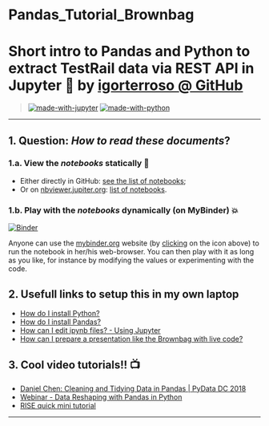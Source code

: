# Pandas_Tutorial_Brownbag

# Short intro to Pandas and Python to extract TestRail data via REST API in Jupyter :notebook: by [igorterroso @ GitHub](https://github.com/igorterroso?tab=repositories)

> [![made-with-jupyter](https://img.shields.io/badge/Made%20with-Jupyter-1f425f.svg)](http://jupyter.org/) [![made-with-python](https://img.shields.io/badge/Made%20with-Python-1f425f.svg)](https://www.python.org/)

----
## 1. Question: *How to read these documents*?

### 1.a. View the _notebooks_ statically :memo:
- Either directly in GitHub: [see the list of notebooks](https://github.com/igorterroso/Python_Pandas_Tutorial_Brownbag/search?l=jupyter-notebook);
- Or on [nbviewer.jupiter.org](https://nbviewer.jupiter.org/): [list of notebooks](https://nbviewer.jupyter.org/github/igorterroso/Python_Pandas_Tutorial_Brownbag).

### 1.b. Play with the _notebooks_ dynamically (on MyBinder) :boom:
[![Binder](https://mybinder.org/badge_logo.svg)](http://mybinder.org/v2/gh/igorterroso/Python_Pandas_Tutorial_Brownbag/master)

Anyone can use the [mybinder.org](http://mybinder.org/) website (by [clicking](http://mybinder.org/v2/gh/igorterroso/Python_Pandas_Tutorial_Brownbag/master) on the icon above) to run the notebook in her/his web-browser.
You can then play with it as long as you like, for instance by modifying the values or experimenting with the code.

## 2. Usefull links to setup this in my own laptop

- [How do I install Python?](https://realpython.com/installing-python/)
- [How do I install Pandas?](https://pandas.pydata.org/pandas-docs/stable/install.html)
- [How can I edit ipynb files? - Using Jupyter](https://jupyter.readthedocs.io/en/latest/install.html)
- [How can I prepare a presentation like the Brownbag with live code?](https://www.blog.pythonlibrary.org/2018/09/25/creating-presentations-with-jupyter-notebook/)


## 3. Cool video tutorials!! :tv:

- [Daniel Chen: Cleaning and Tidying Data in Pandas | PyData DC 2018](https://youtu.be/iYie42M1ZyU)
- [Webinar - Data Reshaping with Pandas in Python](https://youtu.be/HX7gCUw6FK0)
- [RISE quick mini tutorial](https://youtu.be/sXyFa_r1nxA)


----
